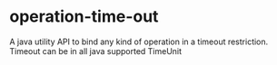 # operation-time-out
A java utility API to bind any kind of operation in a timeout restriction. Timeout can be in all java supported TimeUnit
